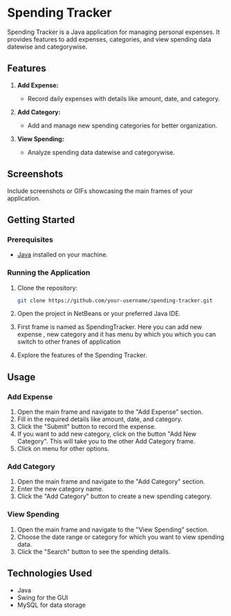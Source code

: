 # Spending Tracker

Spending Tracker is a Java application for managing personal expenses. It provides features to add expenses, categories, and view spending data datewise and categorywise.

## Features

1. **Add Expense:**
   - Record daily expenses with details like amount, date, and category.

2. **Add Category:**
   - Add and manage new spending categories for better organization.

3. **View Spending:**
   - Analyze spending data datewise and categorywise.
   
## Screenshots

Include screenshots or GIFs showcasing the main frames of your application.

## Getting Started

### Prerequisites

- [Java](https://www.java.com/en/download/) installed on your machine.

### Running the Application

1. Clone the repository:

    ```bash
    git clone https://github.com/your-username/spending-tracker.git
    ```

2. Open the project in NetBeans or your preferred Java IDE.

3. First frame is named as SpendingTracker. Here you can add new expense , new category and it has menu by which you which you can switch to other franes of application

4. Explore the features of the Spending Tracker.

## Usage

### Add Expense

1. Open the main frame and navigate to the "Add Expense" section.
2. Fill in the required details like amount, date, and category.
3. Click the "Submit" button to record the expense.
4. If you want to add new category, click on the button "Add New Category". This will take you to the other Add Category frame.
5. Click on menu for other options.

### Add Category

1. Open the main frame and navigate to the "Add Category" section.
2. Enter the new category name.
3. Click the "Add Category" button to create a new spending category.

### View Spending

1. Open the main frame and navigate to the "View Spending" section.
2. Choose the date range or category for which you want to view spending data.
3. Click the "Search" button to see the spending details.

## Technologies Used

- Java
- Swing for the GUI
- MySQL for data storage


